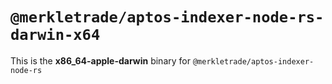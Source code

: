 # `@merkletrade/aptos-indexer-node-rs-darwin-x64`

This is the **x86_64-apple-darwin** binary for `@merkletrade/aptos-indexer-node-rs`
